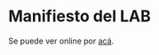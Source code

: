 # Manifiesto del LAB

Se puede ver online por [acá](https://labsl.multimediales.com.ar//Manifiesto_del_Laboratorio_de_Software_Libre_.html).
